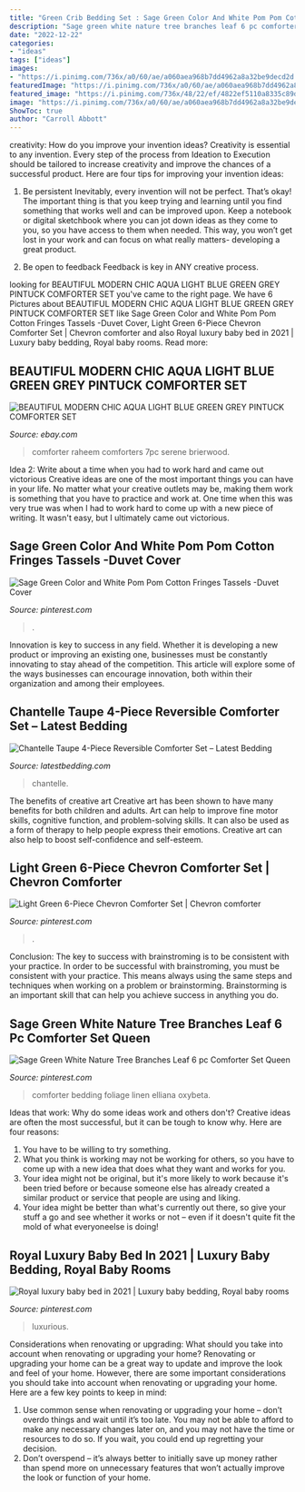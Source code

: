 ```yaml
---
title: "Green Crib Bedding Set : Sage Green Color And White Pom Pom Cotton Fringes Tassels -duvet Cover"
description: "Sage green white nature tree branches leaf 6 pc comforter set queen"
date: "2022-12-22"
categories:
- "ideas"
tags: ["ideas"]
images:
- "https://i.pinimg.com/736x/a0/60/ae/a060aea968b7dd4962a8a32be9decd2d.jpg"
featuredImage: "https://i.pinimg.com/736x/a0/60/ae/a060aea968b7dd4962a8a32be9decd2d.jpg"
featured_image: "https://i.pinimg.com/736x/48/22/ef/4822ef5110a8335c89daafa2388b47a9.jpg"
image: "https://i.pinimg.com/736x/a0/60/ae/a060aea968b7dd4962a8a32be9decd2d.jpg"
ShowToc: true
author: "Carroll Abbott"
---
```



creativity: How do you improve your invention ideas?
Creativity is essential to any invention. Every step of the process from Ideation to Execution should be tailored to increase creativity and improve the chances of a successful product. Here are four tips for improving your invention ideas:
1. Be persistent
Inevitably, every invention will not be perfect. That’s okay! The important thing is that you keep trying and learning until you find something that works well and can be improved upon. Keep a notebook or digital sketchbook where you can jot down ideas as they come to you, so you have access to them when needed. This way, you won’t get lost in your work and can focus on what really matters- developing a great product.

2. Be open to feedback
Feedback is key in ANY creative process.

	

		
looking for BEAUTIFUL MODERN CHIC AQUA LIGHT BLUE GREEN GREY PINTUCK COMFORTER SET you've came to the right page. We have 6 Pictures about BEAUTIFUL MODERN CHIC AQUA LIGHT BLUE GREEN GREY PINTUCK COMFORTER SET like Sage Green Color and White Pom Pom Cotton Fringes Tassels -Duvet Cover, Light Green 6-Piece Chevron Comforter Set | Chevron comforter and also Royal luxury baby bed in 2021 | Luxury baby bedding, Royal baby rooms. Read more:
		
    
## BEAUTIFUL MODERN CHIC AQUA LIGHT BLUE GREEN GREY PINTUCK COMFORTER SET

<img loading=lazy src="https://i.ebayimg.com/images/i/252775105230-0-1/s-l1000.jpg" onerror="this.onerror=null;this.src='https://tse3.mm.bing.net/th?id=OIP.z37yl6cWtypBDDFf8oK2twHaHa&amp;pid=15.1';" alt="BEAUTIFUL MODERN CHIC AQUA LIGHT BLUE GREEN GREY PINTUCK COMFORTER SET">

_Source: ebay.com_

>comforter raheem comforters 7pc serene brierwood. 

	

Idea 2: Write about a time when you had to work hard and came out victorious
Creative ideas are one of the most important things you can have in your life. No matter what your creative outlets may be, making them work is something that you have to practice and work at. One time when this was very true was when I had to work hard to come up with a new piece of writing. It wasn't easy, but I ultimately came out victorious.

    
## Sage Green Color And White Pom Pom Cotton Fringes Tassels -Duvet Cover

<img loading=lazy src="https://i.pinimg.com/736x/48/22/ef/4822ef5110a8335c89daafa2388b47a9.jpg" onerror="this.onerror=null;this.src='https://tse3.mm.bing.net/th?id=OIP.IlQ1tB-SOeB4eZ3dNJprfQHaLI&amp;pid=15.1';" alt="Sage Green Color and White Pom Pom Cotton Fringes Tassels -Duvet Cover">

_Source: pinterest.com_

>. 

	

Innovation is key to success in any field. Whether it is developing a new product or improving an existing one, businesses must be constantly innovating to stay ahead of the competition. This article will explore some of the ways businesses can encourage innovation, both within their organization and among their employees.

    
## Chantelle Taupe 4-Piece Reversible Comforter Set – Latest Bedding

<img loading=lazy src="http://cdn.shopify.com/s/files/1/1856/1897/products/Chantelle_Taupe_4-Piece_Reversible_Comforter_Set_1200x1200.jpg?v=1574846741" onerror="this.onerror=null;this.src='https://tse1.mm.bing.net/th?id=OIP.XpQrduoKheR9N9-4IB6oYAHaHa&amp;pid=15.1';" alt="Chantelle Taupe 4-Piece Reversible Comforter Set – Latest Bedding">

_Source: latestbedding.com_

>chantelle. 

	

The benefits of creative art
Creative art has been shown to have many benefits for both children and adults. Art can help to improve fine motor skills, cognitive function, and problem-solving skills. It can also be used as a form of therapy to help people express their emotions. Creative art can also help to boost self-confidence and self-esteem.

    
## Light Green 6-Piece Chevron Comforter Set | Chevron Comforter

<img loading=lazy src="https://i.pinimg.com/736x/a0/60/ae/a060aea968b7dd4962a8a32be9decd2d.jpg" onerror="this.onerror=null;this.src='https://tse4.mm.bing.net/th?id=OIP.ROZ-FjHhSsJZEe89MU_9aQHaI5&amp;pid=15.1';" alt="Light Green 6-Piece Chevron Comforter Set | Chevron comforter">

_Source: pinterest.com_

>. 

	

Conclusion: The key to success with brainstroming is to be consistent with your practice.
In order to be successful with brainstroming, you must be consistent with your practice. This means always using the same steps and techniques when working on a problem or brainstorming. Brainstorming is an important skill that can help you achieve success in anything you do.

    
## Sage Green White Nature Tree Branches Leaf 6 Pc Comforter Set Queen

<img loading=lazy src="https://i.pinimg.com/736x/ad/f7/b5/adf7b5aa12e1ffaaf0baec8757dbee49.jpg" onerror="this.onerror=null;this.src='https://tse2.mm.bing.net/th?id=OIP.wXdDw0NwjDNXlianr488IgAAAA&amp;pid=15.1';" alt="Sage Green White Nature Tree Branches Leaf 6 pc Comforter Set Queen">

_Source: pinterest.com_

>comforter bedding foliage linen elliana oxybeta. 

	

Ideas that work: Why do some ideas work and others don't?
Creative ideas are often the most successful, but it can be tough to know why. Here are four reasons:
1. You have to be willing to try something.
2. What you think is working may not be working for others, so you have to come up with a new idea that does what they want and works for you.
3. Your idea might not be original, but it's more likely to work because it's been tried before or because someone else has already created a similar product or service that people are using and liking.
4. Your idea might be better than what's currently out there, so give your stuff a go and see whether it works or not – even if it doesn't quite fit the mold of what everyoneelse is doing!

    
## Royal Luxury Baby Bed In 2021 | Luxury Baby Bedding, Royal Baby Rooms

<img loading=lazy src="https://i.pinimg.com/736x/6d/46/22/6d4622f748428f479c0cfb7638058f45.jpg" onerror="this.onerror=null;this.src='https://tse3.mm.bing.net/th?id=OIP.eVXdv0DDQ4oQOOiZPYaMGQHaHa&amp;pid=15.1';" alt="Royal luxury baby bed in 2021 | Luxury baby bedding, Royal baby rooms">

_Source: pinterest.com_

>luxurious. 

	

Considerations when renovating or upgrading: What should you take into account when renovating or upgrading your home?
Renovating or upgrading your home can be a great way to update and improve the look and feel of your home. However, there are some important considerations you should take into account when renovating or upgrading your home. Here are a few key points to keep in mind: 
1. Use common sense when renovating or upgrading your home – don’t overdo things and wait until it’s too late. You may not be able to afford to make any necessary changes later on, and you may not have the time or resources to do so. If you wait, you could end up regretting your decision. 
2. Don’t overspend – it’s always better to initially save up money rather than spend more on unnecessary features that won’t actually improve the look or function of your home.

